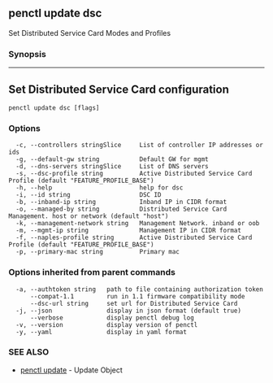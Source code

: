## penctl update dsc

Set Distributed Service Card Modes and Profiles

### Synopsis



----------------------------
 Set Distributed Service Card configuration 
----------------------------


```
penctl update dsc [flags]
```

### Options

```
  -c, --controllers stringSlice     List of controller IP addresses or ids
  -g, --default-gw string           Default GW for mgmt
  -d, --dns-servers stringSlice     List of DNS servers
  -s, --dsc-profile string          Active Distributed Service Card Profile (default "FEATURE_PROFILE_BASE")
  -h, --help                        help for dsc
  -i, --id string                   DSC ID
  -b, --inband-ip string            Inband IP in CIDR format
  -o, --managed-by string           Distributed Service Card Management. host or network (default "host")
  -k, --management-network string   Management Network. inband or oob
  -m, --mgmt-ip string              Management IP in CIDR format
  -f, --naples-profile string       Active Distributed Service Card Profile (default "FEATURE_PROFILE_BASE")
  -p, --primary-mac string          Primary mac
```

### Options inherited from parent commands

```
  -a, --authtoken string   path to file containing authorization token
      --compat-1.1         run in 1.1 firmware compatibility mode
      --dsc-url string     set url for Distributed Service Card
  -j, --json               display in json format (default true)
      --verbose            display penctl debug log
  -v, --version            display version of penctl
  -y, --yaml               display in yaml format
```

### SEE ALSO
* [penctl update](penctl_update.md)	 - Update Object

